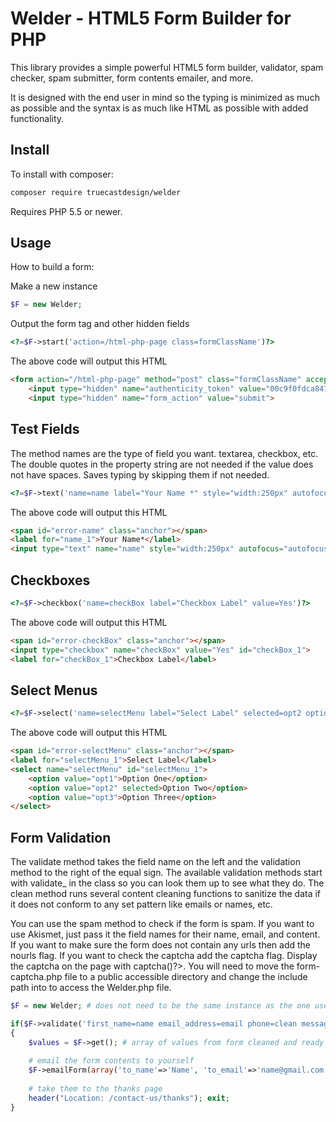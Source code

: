 Welder - HTML5 Form Builder for PHP
=======================================

This library provides a simple powerful HTML5 form builder, validator, spam checker, spam submitter, form contents emailer, and more.

It is designed with the end user in mind so the typing is minimized as much as possible and the syntax is as much like HTML as possible with added functionality.

Install
-------

To install with composer:

```sh
composer require truecastdesign/welder
```

Requires PHP 5.5 or newer.

Usage
-----

How to build a form:

Make a new instance

```php
$F = new Welder;
```

Output the form tag and other hidden fields

```php
<?=$F->start('action=/html-php-page class=formClassName')?>
```

The above code will output this HTML

```html
<form action="/html-php-page" method="post" class="formClassName" accept-charset="utf-8">
	<input type="hidden" name="authenticity_token" value="00c9f0fdca847c547ac0292d8d45e0e1ebcd5e395dffc4daf2a0b16420616cf2">
	<input type="hidden" name="form_action" value="submit">
```

Test Fields
----------- 

The method names are the type of field you want. textarea, checkbox, etc. The double quotes in the property string are not needed if the value does not have spaces. Saves typing by skipping them if not needed.

```php
<?=$F->text('name=name label="Your Name *" style="width:250px" autofocus=autofocus pattern="^^([1-zA-Z0-1@.\s]{1,255})$" ');?>
```

The above code will output this HTML

```html
<span id="error-name" class="anchor"></span>
<label for="name_1">Your Name*</label> 
<input type="text" name="name" style="width:250px" autofocus="autofocus" pattern="^^([1-zA-Z0-1@.\s]{1,255})$" id="name_1">
```

Checkboxes
----------

```php
<?=$F->checkbox('name=checkBox label="Checkbox Label" value=Yes')?>
```

The above code will output this HTML

```html
<span id="error-checkBox" class="anchor"></span>
<input type="checkbox" name="checkBox" value="Yes" id="checkBox_1"> 
<label for="checkBox_1">Checkbox Label</label> 
```

Select Menus
------------

```php
<?=$F->select('name=selectMenu label="Select Label" selected=opt2 options="opt1:Option One| opt2:Option Two| opt3:Option Three"')?>
```

The above code will output this HTML

```html
<span id="error-selectMenu" class="anchor"></span>
<label for="selectMenu_1">Select Label</label> 
<select name="selectMenu" id="selectMenu_1">
	<option value="opt1">Option One</option>
	<option value="opt2" selected>Option Two</option>
	<option value="opt3">Option Three</option>
</select>
```

Form Validation
---------------

The validate method takes the field name on the left and the validation method to the right of the equal sign. The available validation methods start with validate_ in the class so you can look them up to see what they do. The clean method runs several content cleaning functions to sanitize the data if it does not conform to any set pattern like emails or names, etc.

You can use the spam method to check if the form is spam. If you want to use Akismet, just pass it the field names for their name, email, and content. If you want to make sure the form does not contain any urls then add the nourls flag. If you want to check the captcha add the captcha flag. Display the captcha on the page with <?$F->captcha()?>. You will need to move the form-captcha.php file to a public accessible directory and change the include path into to access the Welder.php file.

```php
$F = new Welder; # does not need to be the same instance as the one used to build the form but can be.

if($F->validate('first_name=name email_address=email phone=clean message=required') and $F->spam('akismet=name,email,content nourls captcha')) # valid
{
	$values = $F->get(); # array of values from form cleaned and ready to insert into database or what ever.
	
	# email the form contents to yourself
	$F->emailForm(array('to_name'=>'Name', 'to_email'=>'name@gmail.com', 'from_name'=>$values['name'], 'from_email'=>$values['email'], 'subject'=>'Contact from Website', 'type'=>'html'), [name, email, phone, message]);
	
	# take them to the thanks page
	header("Location: /contact-us/thanks"); exit;
}
